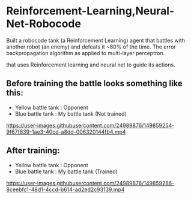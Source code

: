 # Reinforcement-Learning,Neural-Net-Robocode
Built a robocode tank (a Reinforcement Learning) agent that battles with another robot (an enemy) and defeats it ~80% of the time. The error backpropagation algorithm as applied to multi-layer perceptron. 

that uses Reinforcement learning and neural net to guide its actions.

## Before training the battle looks something like this:
- Yellow battle tank : Opponent
- Blue battle tank : My battle tank (Not trained)



https://user-images.githubusercontent.com/24989876/149859254-9f67f839-1ae3-40cd-a8dd-006320144fb4.mp4





## After training:
- Yellow battle tank : Opponent
- Blue battle tank : My battle tank (Trained)



https://user-images.githubusercontent.com/24989876/149859286-8ceebfc1-48d1-4ccd-b614-ad2ed2c93139.mp4


